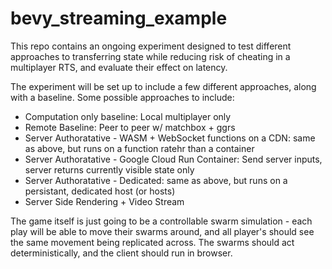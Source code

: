 # bevy_streaming_example

This repo contains an ongoing experiment designed to test different approaches to transferring state while reducing risk of cheating in a multiplayer RTS, and evaluate their effect on latency.

The experiment will be set up to include a few different approaches, along with a baseline. Some possible approaches to include:

- Computation only baseline: Local multiplayer only
- Remote Baseline: Peer to peer w/ matchbox + ggrs
- Server Authoratative - WASM + WebSocket functions on a CDN: same as above, but runs on a function ratehr than a container
- Server Authoratative - Google Cloud Run Container: Send server inputs, server returns currently visible state only
- Server Authoratative - Dedicated: same as above, but runs on a persistant, dedicated host (or hosts)
- Server Side Rendering + Video Stream

The game itself is just going to be a controllable swarm simulation - each play will be able to move their swarms around, and all player's should see the same movement being replicated across. The swarms should act deterministically, and the client should run in browser.